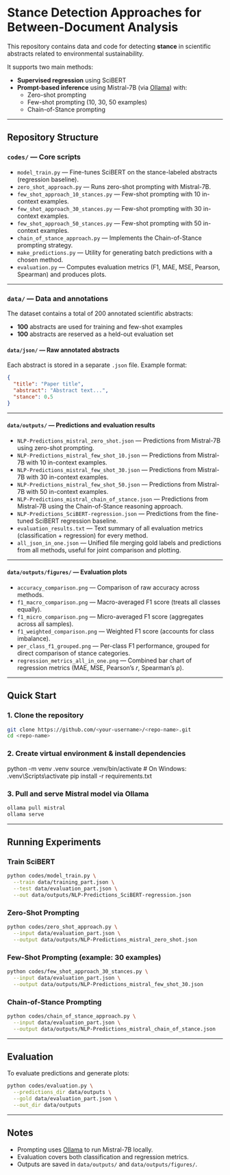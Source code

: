 # Stance Detection Approaches for Between-Document Analysis

This repository contains data and code for detecting **stance** in scientific abstracts related to environmental sustainability.

It supports two main methods:

- **Supervised regression** using SciBERT
- **Prompt-based inference** using Mistral-7B (via [Ollama](https://ollama.ai)) with:
  - Zero-shot prompting
  - Few-shot prompting (10, 30, 50 examples)
  - Chain-of-Stance prompting

---

## Repository Structure

### `codes/` — **Core scripts**

- `model_train.py` — Fine-tunes SciBERT on the stance-labeled abstracts (regression baseline).  
- `zero_shot_approach.py` — Runs zero-shot prompting with Mistral-7B.  
- `few_shot_approach_10_stances.py` — Few-shot prompting with 10 in-context examples.  
- `few_shot_approach_30_stances.py` — Few-shot prompting with 30 in-context examples.  
- `few_shot_approach_50_stances.py` — Few-shot prompting with 50 in-context examples.  
- `chain_of_stance_approach.py` — Implements the Chain-of-Stance prompting strategy.  
- `make_predictions.py` — Utility for generating batch predictions with a chosen method.  
- `evaluation.py` — Computes evaluation metrics (F1, MAE, MSE, Pearson, Spearman) and produces plots.  


---

### `data/` — **Data and annotations**

The dataset contains a total of 200 annotated scientific abstracts:  
- **100** abstracts are used for training and few-shot examples  
- **100** abstracts are reserved as a held-out evaluation set


#### `data/json/` — **Raw annotated abstracts**

Each abstract is stored in a separate `.json` file. Example format:

```json
{
  "title": "Paper title",
  "abstract": "Abstract text...",
  "stance": 0.5
}
```

---

#### `data/outputs/` — **Predictions and evaluation results**

- `NLP-Predictions_mistral_zero_shot.json` — Predictions from Mistral-7B using zero-shot prompting.  
- `NLP-Predictions_mistral_few_shot_10.json` — Predictions from Mistral-7B with 10 in-context examples.  
- `NLP-Predictions_mistral_few_shot_30.json` — Predictions from Mistral-7B with 30 in-context examples.  
- `NLP-Predictions_mistral_few_shot_50.json` — Predictions from Mistral-7B with 50 in-context examples.  
- `NLP-Predictions_mistral_chain_of_stance.json` — Predictions from Mistral-7B using the Chain-of-Stance reasoning approach.  
- `NLP-Predictions_SciBERT-regression.json` — Predictions from the fine-tuned SciBERT regression baseline.  
- `evaluation_results.txt` — Text summary of all evaluation metrics (classification + regression) for every method.  
- `all_json_in_one.json` — Unified file merging gold labels and predictions from all methods, useful for joint comparison and plotting.  

---

#### `data/outputs/figures/` — **Evaluation plots**

- `accuracy_comparison.png` — Comparison of raw accuracy across methods.  
- `f1_macro_comparison.png` — Macro-averaged F1 score (treats all classes equally).  
- `f1_micro_comparison.png` — Micro-averaged F1 score (aggregates across all samples).  
- `f1_weighted_comparison.png` — Weighted F1 score (accounts for class imbalance).  
- `per_class_f1_grouped.png` — Per-class F1 performance, grouped for direct comparison of stance categories.  
- `regression_metrics_all_in_one.png` — Combined bar chart of regression metrics (MAE, MSE, Pearson’s *r*, Spearman’s ρ).  


---

## Quick Start

### 1. Clone the repository

```bash
git clone https://github.com/<your-username>/<repo-name>.git
cd <repo-name>
```

### 2. Create virtual environment & install dependencies


python -m venv .venv
source .venv/bin/activate        # On Windows: .venv\Scripts\activate
pip install -r requirements.txt


### 3. Pull and serve Mistral model via Ollama

```bash
ollama pull mistral
ollama serve
```

---

## Running Experiments

### Train SciBERT

```bash
python codes/model_train.py \
  --train data/training_part.json \
  --test data/evaluation_part.json \
  --out data/outputs/NLP-Predictions_SciBERT-regression.json
```

### Zero-Shot Prompting

```bash
python codes/zero_shot_approach.py \
  --input data/evaluation_part.json \
  --output data/outputs/NLP-Predictions_mistral_zero_shot.json
```

### Few-Shot Prompting (example: 30 examples)

```bash
python codes/few_shot_approach_30_stances.py \
  --input data/evaluation_part.json \
  --output data/outputs/NLP-Predictions_mistral_few_shot_30.json
```

### Chain-of-Stance Prompting

```bash
python codes/chain_of_stance_approach.py \
  --input data/evaluation_part.json \
  --output data/outputs/NLP-Predictions_mistral_chain_of_stance.json
```

---

## Evaluation

To evaluate predictions and generate plots:

```bash
python codes/evaluation.py \
  --predictions_dir data/outputs \
  --gold data/evaluation_part.json \
  --out_dir data/outputs
```



---

## Notes

- Prompting uses [Ollama](https://ollama.ai) to run Mistral-7B locally.
- Evaluation covers both classification and regression metrics.
- Outputs are saved in `data/outputs/` and `data/outputs/figures/`.



